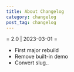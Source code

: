 ```yaml
---
title: About Changelog
category: changelog
post_tag: changelog
---
```


= 2.0 | 2023-03-01 =
* First major rebuild
* Remove built-in demo
* Convert slug..
